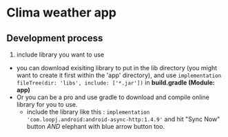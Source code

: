 # Clima weather app
## Development process 
1. include library you want to use
  - you can download exisiting library to put in the lib directory (you might want to create it first within the 'app' directory), and use `implementation fileTree(dir: 'libs', include: ['*.jar'])` in **build.gradle (Module: app)**
  - Or you can be a pro and use gradle to download and compile online library for you to use.
    - include the library like this : `implementation 'com.loopj.android:android-async-http:1.4.9'` and hit "Sync Now" button *AND* elephant with blue arrow button too.
